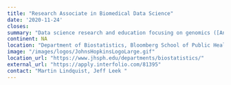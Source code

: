 ```yaml
---
title: "Research Associate in Biomedical Data Science"
date: '2020-11-24'
closes: 
summary: "Data science research and education focusing on genomics ([AnVIL](https://anvilproject.org/), [Genomic Data Science Community Network](http://www.gdscn.org/)), cancer ([ITCR](https://itcr.cancer.gov/))  or pain [A2CPS](https://a2cps.org/)."
continent: NA
location: "Department of Biostatistics, Bloomberg School of Public Health, Johns Hopkins University, Baltimore. Maryland, United States"
image: "/images/logos/JohnsHopkinsLogoLarge.gif"
location_url: "https://www.jhsph.edu/departments/biostatistics/"
external_url: "https://apply.interfolio.com/81395"
contact: "Martin Lindquist, Jeff Leek "
---
```

